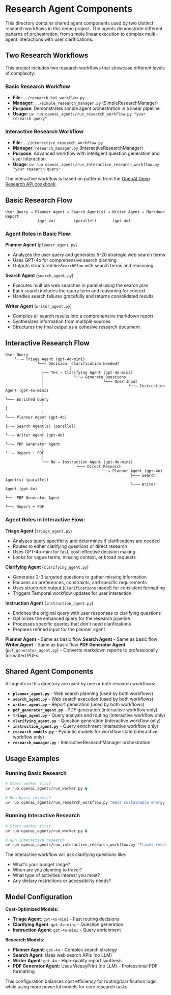 # Research Agent Components

This directory contains shared agent components used by two distinct research workflows in this demo project. The agents demonstrate different patterns of orchestration, from simple linear execution to complex multi-agent interactions with user clarifications.

## Two Research Workflows

This project includes two research workflows that showcase different levels of complexity:

### Basic Research Workflow
- **File**: `../research_bot_workflow.py`
- **Manager**: `../simple_research_manager.py` (SimpleResearchManager)
- **Purpose**: Demonstrates simple agent orchestration in a linear pipeline
- **Usage**: `uv run openai_agents/run_research_workflow.py "your research query"`

### Interactive Research Workflow  
- **File**: `../interactive_research_workflow.py`
- **Manager**: `research_manager.py` (InteractiveResearchManager)
- **Purpose**: Advanced workflow with intelligent question generation and user interaction
- **Usage**: `uv run openai_agents/run_interactive_research_workflow.py "your research query"`

The interactive workflow is based on patterns from the [OpenAI Deep Research API cookbook](https://cookbook.openai.com/examples/deep_research_api/introduction_to_deep_research_api_agents).

## Basic Research Flow

```
User Query → Planner Agent → Search Agent(s) → Writer Agent → Markdown Report
              (gpt-4o)        (parallel)       (gpt-4o)
```

### Agent Roles in Basic Flow:

**Planner Agent** (`planner_agent.py`)
- Analyzes the user query and generates 5-20 strategic web search terms
- Uses GPT-4o for comprehensive search planning
- Outputs structured `WebSearchPlan` with search terms and reasoning

**Search Agent** (`search_agent.py`) 
- Executes multiple web searches in parallel using the search plan
- Each search includes the query term and reasoning for context
- Handles search failures gracefully and returns consolidated results

**Writer Agent** (`writer_agent.py`)
- Compiles all search results into a comprehensive markdown report
- Synthesizes information from multiple sources
- Structures the final output as a cohesive research document

## Interactive Research Flow

```
User Query
    └──→ Triage Agent (gpt-4o-mini)
              └──→ Decision: Clarification Needed?
                            │
                ├── Yes → Clarifying Agent (gpt-4o-mini)
                │             └──→ Generate Questions
                │                          └──→ User Input
                │                                     └──→ Instruction Agent (gpt-4o-mini)
                │                                                   └──→ Enriched Query
                │                                                             │
                │                                                             └──→ Planner Agent (gpt-4o)
                │                                                                          ├──→ Search Agent(s) (parallel)
                │                                                                          └──→ Writer Agent (gpt-4o)
                │                                                                                     └──→ PDF Generator Agent
                │                                                                                                └──→ Report + PDF
                │
                └── No → Instruction Agent (gpt-4o-mini)
                               └──→ Direct Research
                                          └──→ Planner Agent (gpt-4o)
                                                       ├──→ Search Agent(s) (parallel)
                                                       └──→ Writer Agent (gpt-4o)
                                                                     └──→ PDF Generator Agent
                                                                                └──→ Report + PDF
```

### Agent Roles in Interactive Flow:

**Triage Agent** (`triage_agent.py`)
- Analyzes query specificity and determines if clarifications are needed
- Routes to either clarifying questions or direct research
- Uses GPT-4o-mini for fast, cost-effective decision making
- Looks for vague terms, missing context, or broad requests

**Clarifying Agent** (`clarifying_agent.py`)  
- Generates 2-3 targeted questions to gather missing information
- Focuses on preferences, constraints, and specific requirements
- Uses structured output (`Clarifications` model) for consistent formatting
- Triggers Temporal workflow updates for user interaction

**Instruction Agent** (`instruction_agent.py`)
- Enriches the original query with user responses to clarifying questions
- Optimizes the enhanced query for the research pipeline
- Processes specific queries that don't need clarifications
- Prepares refined input for the planner agent

**Planner Agent** - Same as basic flow
**Search Agent** - Same as basic flow  
**Writer Agent** - Same as basic flow
**PDF Generator Agent** (`pdf_generator_agent.py`) - Converts markdown reports to professionally formatted PDFs

## Shared Agent Components

All agents in this directory are used by one or both research workflows:

- **`planner_agent.py`** - Web search planning (used by both workflows)
- **`search_agent.py`** - Web search execution (used by both workflows)
- **`writer_agent.py`** - Report generation (used by both workflows)
- **`pdf_generator_agent.py`** - PDF generation (interactive workflow only)
- **`triage_agent.py`** - Query analysis and routing (interactive workflow only)
- **`clarifying_agent.py`** - Question generation (interactive workflow only)
- **`instruction_agent.py`** - Query enrichment (interactive workflow only)
- **`research_models.py`** - Pydantic models for workflow state (interactive workflow only)
- **`research_manager.py`** - InteractiveResearchManager orchestration

## Usage Examples

### Running Basic Research
```bash
# Start worker first
uv run openai_agents/run_worker.py &

# Run basic research
uv run openai_agents/run_research_workflow.py "Best sustainable energy solutions for small businesses"
```

### Running Interactive Research
```bash
# Start worker first  
uv run openai_agents/run_worker.py &

# Run interactive research
uv run openai_agents/run_interactive_research_workflow.py "Travel recommendations for Japan"
```

The interactive workflow will ask clarifying questions like:
- What's your budget range?
- When are you planning to travel?
- What type of activities interest you most?
- Any dietary restrictions or accessibility needs?

## Model Configuration

**Cost-Optimized Models:**
- **Triage Agent**: `gpt-4o-mini` - Fast routing decisions
- **Clarifying Agent**: `gpt-4o-mini` - Question generation  
- **Instruction Agent**: `gpt-4o-mini` - Query enrichment

**Research Models:**
- **Planner Agent**: `gpt-4o` - Complex search strategy
- **Search Agent**: Uses web search APIs (no LLM)
- **Writer Agent**: `gpt-4o` - High-quality report synthesis
- **PDF Generator Agent**: Uses WeasyPrint (no LLM) - Professional PDF formatting

This configuration balances cost efficiency for routing/clarification logic while using more powerful models for core research tasks.